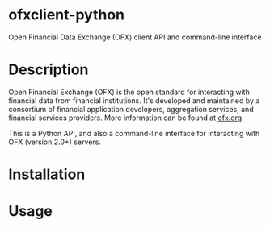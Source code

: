 # ofxclient-python
Open Financial Data Exchange (OFX) client API and command-line interface

# Description
Open Financial Exchange (OFX) is the open standard for interacting with financial data from financial institutions. It's developed and maintained by a consortium of financial application developers, aggregation services, and financial services providers. More information can be found at [ofx.org](http://www.ofx.org/index.html).

This is a Python API, and also a command-line interface for interacting with OFX (version 2.0+) servers.

# Installation

# Usage

